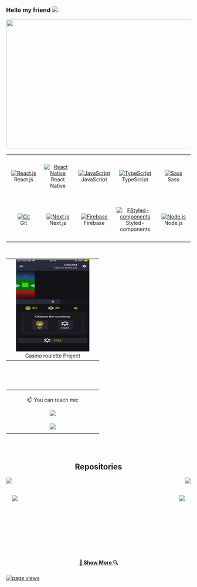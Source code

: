 ### Hello my friend <img src="https://raw.githubusercontent.com/MartinHeinz/MartinHeinz/master/wave.gif" width="30px">

<img height="350px" width="1000px" src="./galaxy.gif"/>

<table align= "center">
  <tr>
     <td align="center" width="140" height="112.43">
      <a href="#macropower-tech" >
        <img src="./react-original.svg" width="48" height="48" alt="React.js" />
      </a>
      <br>React.js
    </td>
    <td align="center"  width="140" height="112.43">
      <a href="#macropower-tech" >
        <img src="./react-original.svg" width="48" height="48" alt="React Native" />
      </a>
      <br>React Native
    </td>
    <td align="center"  width="140" height="112.43">
      <a href="#macropower-tech">
        <img src="./javascript-original.svg" width="48" height="48" alt="JavaScript" />
      </a>
      <br>JavaScript
    </td>
    <td align="center"  width="140" height="112.43">
      <a href="#macropower-tech">
        <img src="./typescript-original.svg" width="48" height="48" alt="TypeScript" />
      </a>
      <br>TypeScript
    </td>
    <td align="center"  width="140" height="112.43">
      <a href="#macropower-tech">
        <img src="./sass-original.svg" width="48" height="48" alt="Sass" />
      </a>
      <br>Sass
    </td>
    <tr>
     <td align="center" width="140" height="112.43">
      <a href="#macropower-tech">
        <img src="./git.svg" width="48" height="48" alt="Git" />
      </a>
      <br>Git
    </td>
    <td align="center"  width="140" height="112.43">
      <a href="#macropower-tech">
        <img src="./nextjs.svg" width="48" height="48" alt="Next.js" />
      </a>
      <br>Next.js
    </td>
    </br>
    <td align="center"  width="140" height="112.43">
      <a href="#macropower-tech">
        <img src="./Firebase_Logo_Standard_Lockup.svg" width="48" height="48" alt="Firebase" />
      </a>
      <br>Firebase
    </td>
    <td align="center"  width="140" height="112.43">
      <a href="#macropower-tech">
        <img src="./styled-components.svg" width="48" height="48" alt="FStyled-components" />
      </a>
      <br>Styled-components
    </td>
    <td align="center"  width="140" height="112.43">
      <a href="#macropower-tech">
        <img src="./node-js-2s.vg" width="48" height="48" alt="Node.js" />
      </a>
      <br>Node.js
    </td>
   </tr>
  </tr>
  
</table>
</br>

<table align= "center">
<td align="center"  width="240" height="112.43">
      <a href="#macropower-tech">
        <img height="250px" width="200px" src="./casino.gif"/>
      </a>
       <br>Casino roulette Project   
  
</td>
  
</table>
<br>
<br>

</br>



<table align= "center">
  <td align="center"  width="240" height="112.43">
   <p  style="margin-top:12px">
  📫 You can reach me:
     </P
  </br>
  <a href="https://www.linkedin.com/in/thalesbmc/"><img src="https://cdn2.iconfinder.com/data/icons/social-media-2285/512/1_Linkedin_unofficial_colored_svg-128.png" width="80">
  </br>
  </br>
  <a href="mailto:thalesbmc@gmail.com"><img src="https://image.flaticon.com/icons/svg/281/281769.svg" width="80"></a>

</td>
</table>
<br>

</br>



<h2 align="center">Repositories</h2>

<p width="100%" align="center">
   <a align="right" href="https://github.com/ThalesBMC/Food-App-with-RN" title="Delivery App"><img align="left" height="115" src="https://github-readme-stats.vercel.app/api/pin/?username=thalesbmc&repo=Food-App-with-RN&theme=nightowl"></a>
  <a align="left" href="https://github.com/ThalesBMC/TylesClothing" title="Clothing store"><img align="right" height="115" src="https://github-readme-stats.vercel.app/api/pin/?username=thalesbmc&repo=TylesClothing&theme=nightowl"></a>
 
</p>
<br><br>
<p width="100%" align="center">
  <a align="right" href="https://github.com/ThalesBMC/React-Native-PomodoroAPP" title="Pomodoro with React Native"><img align="left" height="115" src="https://github-readme-stats.vercel.app/api/pin/?username=thalesbmc&repo=React-Native-PomodoroAPP&theme=nightowl"></a>
  <a align="left" href="https://github.com/ThalesBMC/FocoSaudavel" title="Pomodoro with react.js"><img align="right" height="115" src="https://github-readme-stats.vercel.app/api/pin/?username=thalesbmc&repo=FocoSaudavel&theme=nightowl"></a>
</p>
<br><br>
<br><br><br><br><br><br><br>
<h4 align="center">
  <a href="https://github.com/ThalesBMC?tab=repositories" title="Show Repositories">🔎 Show More 🔍</a>
</h4>

 <a href="https://github.com/MacroPower/ThalesBMC">
    <img src="https://komarev.com/ghpvc/?username=thalesbmc" alt="page views" />
 </a>






